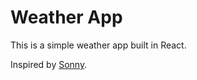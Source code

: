 # Weather App

This is a simple weather app built in React. 

Inspired by [Sonny](https://medium.com/sonny-sangha). 